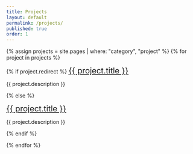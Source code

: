 ```yaml
---
title: Projects
layout: default
permalink: /projects/
published: true
order: 1
---
```


{% assign projects = site.pages | where: "category", "project" %}
{% for project in projects %}

{% if project.redirect %}
<a href="{{ project.redirect }}" target="_blank"  style="font-size: 1.5em;">
    {{ project.title }}
</a>

{{ project.description }}

{% else %}

<a href="{{ project.url | prepend: site.baseurl | prepend: site.url }}" style="font-size: 1.5em;">
    {{ project.title }}
</a>

{{ project.description }}

{% endif %}

{% endfor %}